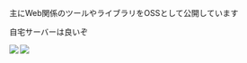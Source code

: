 主にWeb関係のツールやライブラリをOSSとして公開しています  
  
自宅サーバーは良いぞ  
  
<img align="left" src="https://github-readme-stats.vercel.app/api?username=xpadev-net&show_icons=true&count_private=true" />
<img align="left" src="https://github-readme-stats.vercel.app/api/top-langs/?username=xpadev-net&layout=compact&langs_count=8" />
